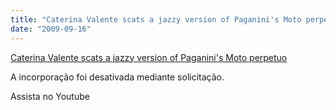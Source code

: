 ```yaml
---
title: "Caterina Valente scats a jazzy version of Paganini's Moto perpetuo"
date: "2009-09-16"
---
```


[Caterina Valente scats a jazzy version of Paganini's Moto perpetuo](http://www.youtube.com/watch?v=WvSWBo6ioR4&feature=player_embedded)

A incorporação foi desativada mediante solicitação.

Assista no Youtube
